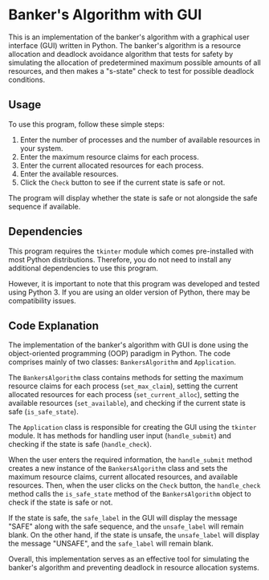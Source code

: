 # Banker's Algorithm with GUI

This is an implementation of the banker's algorithm with a graphical user interface (GUI) written in Python. The banker's algorithm is a resource allocation and deadlock avoidance algorithm that tests for safety by simulating the allocation of predetermined maximum possible amounts of all resources, and then makes a "s-state" check to test for possible deadlock conditions.

## Usage
To use this program, follow these simple steps:

1. Enter the number of processes and the number of available resources in your system.
2. Enter the maximum resource claims for each process.
3. Enter the current allocated resources for each process.
4. Enter the available resources.
5. Click the `Check` button to see if the current state is safe or not.

The program will display whether the state is safe or not alongside the safe sequence if available.

## Dependencies

This program requires the `tkinter` module which comes pre-installed with most Python distributions. Therefore, you do not need to install any additional dependencies to use this program.

However, it is important to note that this program was developed and tested using Python 3. If you are using an older version of Python, there may be compatibility issues.

## Code Explanation

The implementation of the banker's algorithm with GUI is done using the object-oriented programming (OOP) paradigm in Python. The code comprises mainly of two classes: `BankersAlgorithm` and `Application`.

The `BankersAlgorithm` class contains methods for setting the maximum resource claims for each process (`set_max_claim`), setting the current allocated resources for each process (`set_current_alloc`), setting the available resources (`set_available`), and checking if the current state is safe (`is_safe_state`). 

The `Application` class is responsible for creating the GUI using the `tkinter` module. It has methods for handling user input (`handle_submit`) and checking if the state is safe (`handle_check`). 

When the user enters the required information, the `handle_submit` method creates a new instance of the `BankersAlgorithm` class and sets the maximum resource claims, current allocated resources, and available resources. Then, when the user clicks on the `Check` button, the `handle_check` method calls the `is_safe_state` method of the `BankersAlgorithm` object to check if the state is safe or not. 

If the state is safe, the `safe_label` in the GUI will display the message "SAFE" along with the safe sequence, and the `unsafe_label` will remain blank. On the other hand, if the state is unsafe, the `unsafe_label` will display the message "UNSAFE", and the `safe_label` will remain blank.

Overall, this implementation serves as an effective tool for simulating the banker's algorithm and preventing deadlock in resource allocation systems.
